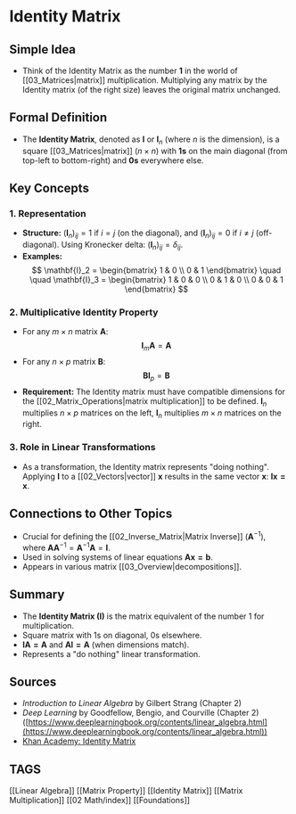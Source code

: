 # Identity Matrix

## Simple Idea
*   Think of the Identity Matrix as the number **1** in the world of [[03_Matrices|matrix]] multiplication. Multiplying any matrix by the Identity matrix (of the right size) leaves the original matrix unchanged.

## Formal Definition
*   The **Identity Matrix**, denoted as $\mathbf{I}$ or $\mathbf{I}_n$ (where $n$ is the dimension), is a square [[03_Matrices|matrix]] ($n \times n$) with **1s** on the main diagonal (from top-left to bottom-right) and **0s** everywhere else.

## Key Concepts

### 1. Representation
*   **Structure:** $(\mathbf{I}_n)_{ij} = 1$ if $i=j$ (on the diagonal), and $(\mathbf{I}_n)_{ij} = 0$ if $i \neq j$ (off-diagonal). Using Kronecker delta: $(\mathbf{I}_n)_{ij} = \delta_{ij}$.
*   **Examples:**
    $$ \mathbf{I}_2 = \begin{bmatrix} 1 & 0 \\ 0 & 1 \end{bmatrix} \quad \quad \mathbf{I}_3 = \begin{bmatrix} 1 & 0 & 0 \\ 0 & 1 & 0 \\ 0 & 0 & 1 \end{bmatrix} $$

### 2. Multiplicative Identity Property
*   For any $m \times n$ matrix $\mathbf{A}$:
    $$ \mathbf{I}_m \mathbf{A} = \mathbf{A} $$
*   For any $n \times p$ matrix $\mathbf{B}$:
    $$ \mathbf{B} \mathbf{I}_p = \mathbf{B} $$
*   **Requirement:** The Identity matrix must have compatible dimensions for the [[02_Matrix_Operations|matrix multiplication]] to be defined. $\mathbf{I}_n$ multiplies $n \times p$ matrices on the left, $\mathbf{I}_n$ multiplies $m \times n$ matrices on the right.

### 3. Role in Linear Transformations
*   As a transformation, the Identity matrix represents "doing nothing". Applying $\mathbf{I}$ to a [[02_Vectors|vector]] $\mathbf{x}$ results in the same vector $\mathbf{x}$: $\mathbf{Ix = x}$.

## Connections to Other Topics
*   Crucial for defining the [[02_Inverse_Matrix|Matrix Inverse]] ($\mathbf{A}^{-1}$), where $\mathbf{A} \mathbf{A}^{-1} = \mathbf{A}^{-1} \mathbf{A} = \mathbf{I}$.
*   Used in solving systems of linear equations $\mathbf{Ax = b}$.
*   Appears in various matrix [[03_Overview|decompositions]].

## Summary
*   The **Identity Matrix ($\mathbf{I}$)** is the matrix equivalent of the number 1 for multiplication.
*   Square matrix with 1s on diagonal, 0s elsewhere.
*   $\mathbf{IA = A}$ and $\mathbf{AI = A}$ (when dimensions match).
*   Represents a "do nothing" linear transformation.

## Sources
*   *Introduction to Linear Algebra* by Gilbert Strang (Chapter 2)
*   *Deep Learning* by Goodfellow, Bengio, and Courville (Chapter 2) ([https://www.deeplearningbook.org/contents/linear_algebra.html](https://www.deeplearningbook.org/contents/linear_algebra.html))
*   [Khan Academy: Identity Matrix](https://www.khanacademy.org/math/precalculus/x9e81a4f98389efdf:matrices/x9e81a4f98389efdf:identity-matrix/v/identity-matrix)

## TAGS
[[Linear Algebra]] [[Matrix Property]] [[Identity Matrix]] [[Matrix Multiplication]] [[02 Math/index]] [[Foundations]]
